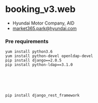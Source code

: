 # booking_v3.web
- Hyundai Motor Company, AID
- market365.park@hyundai.com

### Pre requirements
    yum install python3.6
    yum install python-devel openldap-devel
    pip install django==2.0.5
    pip install python-ldap==3.1.0
    
    
      
    
    
    
    pip install django_rest_framework
     
    
